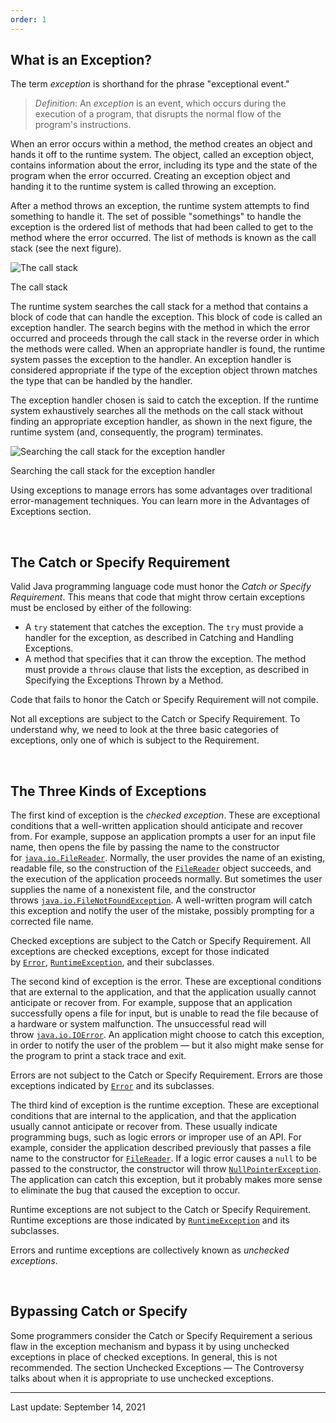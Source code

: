 ```yaml
---
order: 1
---
```

## What is an Exception?

The term _exception_ is shorthand for the phrase "exceptional event."

> _Definition_: An _exception_ is an event, which occurs during the execution of a program, that disrupts the normal flow of the program's instructions.

When an error occurs within a method, the method creates an object and hands it off to the runtime system. The object, called an exception object, contains information about the error, including its type and the state of the program when the error occurred. Creating an exception object and handing it to the runtime system is called throwing an exception.

After a method throws an exception, the runtime system attempts to find something to handle it. The set of possible "somethings" to handle the exception is the ordered list of methods that had been called to get to the method where the error occurred. The list of methods is known as the call stack (see the next figure).

![The call stack](https://dev.java/assets/images/exceptions/call-stack.png)

The call stack

The runtime system searches the call stack for a method that contains a block of code that can handle the exception. This block of code is called an exception handler. The search begins with the method in which the error occurred and proceeds through the call stack in the reverse order in which the methods were called. When an appropriate handler is found, the runtime system passes the exception to the handler. An exception handler is considered appropriate if the type of the exception object thrown matches the type that can be handled by the handler.

The exception handler chosen is said to catch the exception. If the runtime system exhaustively searches all the methods on the call stack without finding an appropriate exception handler, as shown in the next figure, the runtime system (and, consequently, the program) terminates.

![Searching the call stack for the exception handler](https://dev.java/assets/images/exceptions/exception-handler.png)

Searching the call stack for the exception handler

Using exceptions to manage errors has some advantages over traditional error-management techniques. You can learn more in the Advantages of Exceptions section.

 

## The Catch or Specify Requirement

Valid Java programming language code must honor the _Catch or Specify Requirement_. This means that code that might throw certain exceptions must be enclosed by either of the following:

- A `try` statement that catches the exception. The `try` must provide a handler for the exception, as described in Catching and Handling Exceptions.
- A method that specifies that it can throw the exception. The method must provide a `throws` clause that lists the exception, as described in Specifying the Exceptions Thrown by a Method.

Code that fails to honor the Catch or Specify Requirement will not compile.

Not all exceptions are subject to the Catch or Specify Requirement. To understand why, we need to look at the three basic categories of exceptions, only one of which is subject to the Requirement.

 

## The Three Kinds of Exceptions

The first kind of exception is the _checked exception_. These are exceptional conditions that a well-written application should anticipate and recover from. For example, suppose an application prompts a user for an input file name, then opens the file by passing the name to the constructor for [`java.io.FileReader`](https://docs.oracle.com/en/java/javase/22/docs/api/java.base/java/io/FileReader.html). Normally, the user provides the name of an existing, readable file, so the construction of the [`FileReader`](https://docs.oracle.com/en/java/javase/22/docs/api/java.base/java/io/FileReader.html) object succeeds, and the execution of the application proceeds normally. But sometimes the user supplies the name of a nonexistent file, and the constructor throws [`java.io.FileNotFoundException`](https://docs.oracle.com/en/java/javase/22/docs/api/java.base/java/io/FileNotFoundException.html). A well-written program will catch this exception and notify the user of the mistake, possibly prompting for a corrected file name.

Checked exceptions are subject to the Catch or Specify Requirement. All exceptions are checked exceptions, except for those indicated by [`Error`](https://docs.oracle.com/en/java/javase/22/docs/api/java.base/java/lang/Error.html), [`RuntimeException`](https://docs.oracle.com/en/java/javase/22/docs/api/java.base/java/lang/RuntimeException.html), and their subclasses.

The second kind of exception is the error. These are exceptional conditions that are external to the application, and that the application usually cannot anticipate or recover from. For example, suppose that an application successfully opens a file for input, but is unable to read the file because of a hardware or system malfunction. The unsuccessful read will throw [`java.io.IOError`](https://docs.oracle.com/en/java/javase/22/docs/api/java.base/java/io/IOError.html). An application might choose to catch this exception, in order to notify the user of the problem — but it also might make sense for the program to print a stack trace and exit.

Errors are not subject to the Catch or Specify Requirement. Errors are those exceptions indicated by [`Error`](https://docs.oracle.com/en/java/javase/22/docs/api/java.base/java/lang/Error.html) and its subclasses.

The third kind of exception is the runtime exception. These are exceptional conditions that are internal to the application, and that the application usually cannot anticipate or recover from. These usually indicate programming bugs, such as logic errors or improper use of an API. For example, consider the application described previously that passes a file name to the constructor for [`FileReader`](https://docs.oracle.com/en/java/javase/22/docs/api/java.base/java/io/FileReader.html). If a logic error causes a `null` to be passed to the constructor, the constructor will throw [`NullPointerException`](https://docs.oracle.com/en/java/javase/22/docs/api/java.base/java/lang/NullPointerException.html). The application can catch this exception, but it probably makes more sense to eliminate the bug that caused the exception to occur.

Runtime exceptions are not subject to the Catch or Specify Requirement. Runtime exceptions are those indicated by [`RuntimeException`](https://docs.oracle.com/en/java/javase/22/docs/api/java.base/java/lang/RuntimeException.html) and its subclasses.

Errors and runtime exceptions are collectively known as _unchecked exceptions_.

 

## Bypassing Catch or Specify

Some programmers consider the Catch or Specify Requirement a serious flaw in the exception mechanism and bypass it by using unchecked exceptions in place of checked exceptions. In general, this is not recommended. The section Unchecked Exceptions — The Controversy talks about when it is appropriate to use unchecked exceptions.

---
Last update: September 14, 2021